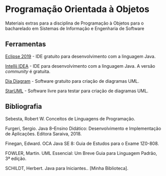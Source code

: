 # Programação Orientada à Objetos

Materiais extras para a disciplina de Programação à Objetos para o bacharelado em Sistemas de Informação e Engenharia de Software

## Ferramentas

[Eclipse 2019](https://www.eclipse.org/eclipseide/) - IDE gratuito para desenvolvimento com a linguagem Java.

[Intellij IDEA](https://www.jetbrains.com/idea/) - IDE para desenvolvimento com a linguagem Java. A versão _community_ é gratuita.

[Dia Diagram](http://dia-installer.de/) - Software gratuito para criação de diagramas UML.

[StarUML](http://staruml.io/) - Software livre para testar para criação de diagramas UML.

## Bibliografia

Sebesta, Robert W. Conceitos de Linguagens de Programação.

Furgeri, Sergio. Java 8–Ensino Didático: Desenvolvimento e Implementação de Aplicações. Editora Saraiva, 2018.

Finegan, Edward. OCA Java SE 8: Guia de Estudos para o Exame 1Z0-808.

FOWLER, Martin. UML Essencial: Um Breve Guia para Linguagem Padrão, 3ª edição.

SCHILDT, Herbert. Java para Iniciantes.. [Minha Biblioteca].